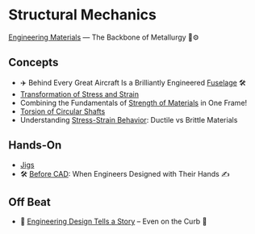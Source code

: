 # Structural Mechanics

[Engineering Materials](https://www.linkedin.com/posts/metallurgydaily_metallurgy-engineeringmaterials-metals-activity-7335283696557510656-AZ8g/?utm_source=share&utm_medium=member_android&rcm=ACoAAD-ruCgBJnujmeLzmj1X4DpLLTuxktERedQ) — The Backbone of Metallurgy 🧱⚙️

## Concepts
- ✈️ Behind Every Great Aircraft Is a Brilliantly Engineered [Fuselage](https://www.linkedin.com/posts/krishnagupta-1999_aircraftdesign-aerospaceengineering-fuselage-activity-7331231108283420673-sBNp/?utm_source=share&utm_medium=member_android&rcm=ACoAAD-ruCgBJnujmeLzmj1X4DpLLTuxktERedQ) 🛠️
- [Transformation of Stress and Strain](https://www.linkedin.com/posts/suraj-sarkar-2000sps1236_transformation-of-stress-and-strain-handwrittennotes-activity-7331174498198585346-K4Js/?utm_source=share&utm_medium=member_android&rcm=ACoAAD-ruCgBJnujmeLzmj1X4DpLLTuxktERedQ)
- Combining the Fundamentals of [Strength of Materials](https://www.linkedin.com/posts/dzignlimited_mechanicalengineering-engineeringbasics-strengthofmaterials-activity-7333337135468486656-9lKV/?utm_source=share&utm_medium=member_android&rcm=ACoAAD-ruCgBJnujmeLzmj1X4DpLLTuxktERedQ) in One Frame!
- [Torsion of Circular Shafts](https://www.linkedin.com/posts/suraj-sarkar-2000sps1236_torsion-of-circular-shafts-handwrittennotes-activity-7332246542629658624-AnDW/?utm_source=share&utm_medium=member_android&rcm=ACoAAD-ruCgBJnujmeLzmj1X4DpLLTuxktERedQ)
- Understanding [Stress-Strain Behavior](https://www.linkedin.com/posts/syed-darain-abbas-sherazi-9b28b1300_engineering-materialscience-mechanicaldesign-activity-7334295399639179264-2GGY/?utm_source=share&utm_medium=member_android&rcm=ACoAAD-ruCgBJnujmeLzmj1X4DpLLTuxktERedQ): Ductile vs Brittle Materials
 
## Hands-On
- [Jigs](https://www.linkedin.com/posts/sunil-kumar-b86b41330_jigs-definition-a-jig-is-a-work-holding-activity-7333173820184248321-wxNS?utm_source=share&utm_medium=member_android&rcm=ACoAAD-ruCgBJnujmeLzmj1X4DpLLTuxktERedQ)
- 🛠️ [Before CAD](https://www.linkedin.com/posts/raylan-charles-fernandes-5b05a8226_catia-solidworks-mechanicalengineering-activity-7331942741788028929-7prh/?utm_source=share&utm_medium=member_android&rcm=ACoAAD-ruCgBJnujmeLzmj1X4DpLLTuxktERedQ): When Engineers Designed with Their Hands ✍️


## Off Beat 
- 🔧 [Engineering Design Tells a Story](https://www.linkedin.com/posts/galileov_engineeringdesign-mechanicalengineering-suspension-activity-7334027030109278210-YCrd/?utm_source=share&utm_medium=member_android&rcm=ACoAAD-ruCgBJnujmeLzmj1X4DpLLTuxktERedQ) – Even on the Curb 🛞
